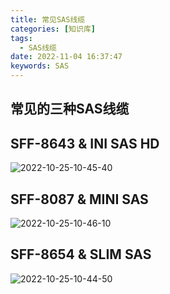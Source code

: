 ```yaml
---
title: 常见SAS线缆
categories: [知识库]
tags:
  - SAS线缆
date: 2022-11-04 16:37:47
keywords: SAS
---
```


## 常见的三种SAS线缆

<!--more-->

## SFF-8643 & INI SAS HD

![2022-10-25-10-45-40](https://img.1949hacker.cn/2022-10-25-10-45-40.png)

## SFF-8087 & MINI SAS

![2022-10-25-10-46-10](https://img.1949hacker.cn/2022-10-25-10-46-10.png)

## SFF-8654 & SLIM SAS

![2022-10-25-10-44-50](https://img.1949hacker.cn/2022-10-25-10-44-50.png)